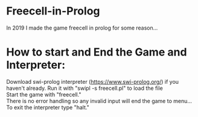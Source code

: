 # Freecell-in-Prolog
In 2019 I made the game freecell in prolog for some reason...  
  
# How to start and End the Game and Interpreter:
Download swi-prolog interpreter (https://www.swi-prolog.org/) if you haven't already. 
Run it with "swipl -s freecell.pl" to load the file  
Start the game with "freecell."  
There is no error handling so any invalid input will end the game to menu...  
To exit the interpreter type "halt."
